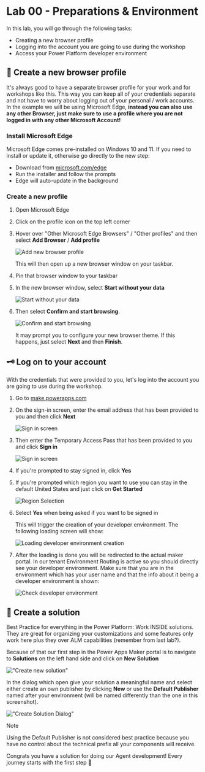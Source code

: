 # Lab 00 - Preparations & Environment

In this lab, you will go through the following tasks:

* Creating a new browser profile
* Logging into the account you are going to use during the workshop
* Access your Power Platform developer environment

## 👥 Create a new browser profile

It's always good to have a separate browser profile for your work and for workshops like this. This way you can keep all of your credentials separate and not have to worry about logging out of your personal / work accounts. In the example we will be using Microsoft Edge, **instead you can also use any other Browser, just make sure to use a profile where you are not logged in with any other Microsoft Account!**

### Install Microsoft Edge

Microsoft Edge comes pre-installed on Windows 10 and 11. If you need to install or update it, otherwise go directly to the new step:

* Download from [microsoft.com/edge](https://www.microsoft.com/edge)
* Run the installer and follow the prompts
* Edge will auto-update in the background

### Create a new profile

1. Open Microsoft Edge
1. Click on the profile icon on the top left corner
1. Hover over "Other Microsoft Edge Browsers" / "Other profiles" and then select **Add Browser** / **Add profile**

   ![Add new browser profile](./assets/add-new-browser-profile.png)

   This will then open up a new browser window on your taskbar.

1. Pin that browser window to your taskbar
1. In the new browser window, select **Start without your data**

   ![Start without your data](./assets/start-without-your-data.png)

1. Then select **Confirm and start browsing**.

   ![Confirm and start browsing](./assets/confirm-and-start-browsing.png)

   It may prompt you to configure your new browser theme. If this happens, just select **Next** and then **Finish**.

## 🗝️ Log on to your account

With the credentials that were provided to you, let's log into the account you are going to use during the workshop.

1. Go to [make.powerapps.com](https://make.powerapps.com)
1. On the sign-in screen, enter the email address that has been provided to you and then click **Next**

    ![Sign in screen](./assets/0001-0_sign-in-email.png)

1. Then enter the Temporary Access Pass that has been provided to you and click **Sign in**

    ![Sign in screen](./assets/0001-1_sign-in-password.png)

1. If you're prompted to stay signed in, click **Yes**
1. If you're prompted which region you want to use you can stay in the default United States and just click on  **Get Started**

    ![Region Selection](./assets/0001-2_default_region.png)

1. Select **Yes** when being asked if you want to be signed in

    This will trigger the creation of your developer environment. The following loading screen will show:

    ![Loading developer environment creation](./assets/0001-3_preparingdevenvironment.png)

1. After the loading is done you will be redirected to the actual maker portal. In our tenant Environment Routing is active so you should directly see your developer environment. Make sure that you are in the environment which has your user name and that the info about it being a developer environment is shown:

    ![Check developer environment](./assets/0001-4_checkdevenvironment.png)

## 📂 Create a solution

Best Practice for everything in the Power Platform: Work INSIDE solutions. They are great for organizing your customizations and some features only work here plus they over ALM capabilities (remember from last lab?).

Because of that our first step in the Power Apps Maker portal is to navigate to **Solutions** on the left hand side and click on **New Solution**

!["Create new solution"](./assets/0010-0_createsolution.png)

In the dialog which open give your solution a meaningful name and select either create an own publisher by clicking **New** or use the **Default Publisher** named after your environment (will be named differently than the one in this screenshot).

!["Create Solution Dialog"](./assets/0010-1_solutionwizard.png)

> [!NOTE]
> Using the Default Publisher is not considered best practice because you have no control about the technical prefix all your components will receive.

Congrats you have a solution for doing our Agent development! Every journey starts with the first step 💪
